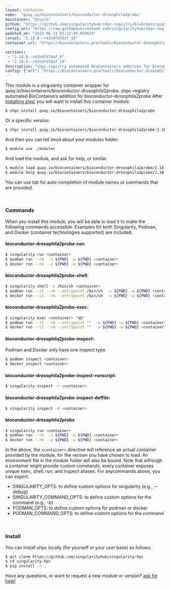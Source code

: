 ```yaml
---
layout: container
name:  "quay.io/biocontainers/bioconductor-drosophila2probe"
maintainer: "@vsoch"
github: "https://github.com/singularityhub/shpc-registry/blob/main/quay.io/biocontainers/bioconductor-drosophila2probe/container.yaml"
config_url: "https://raw.githubusercontent.com/singularityhub/shpc-registry/main/quay.io/biocontainers/bioconductor-drosophila2probe/container.yaml"
updated_at: "2023-06-13 03:22:46.059619"
latest: "2.18.0--r42hdfd78af_10"
container_url: "https://biocontainers.pro/tools/bioconductor-drosophila2probe"

versions:
 - "2.18.0--r41hdfd78af_9"
 - "2.18.0--r42hdfd78af_10"
description: "shpc-registry automated BioContainers addition for bioconductor-drosophila2probe"
config: {"url": "https://biocontainers.pro/tools/bioconductor-drosophila2probe", "maintainer": "@vsoch", "description": "shpc-registry automated BioContainers addition for bioconductor-drosophila2probe", "latest": {"2.18.0--r42hdfd78af_10": "sha256:a62d94b1122d02f31aa5f695f6f68bd698dd5649db776f249b07f1c401615c31"}, "tags": {"2.18.0--r41hdfd78af_9": "sha256:4e681b739520ec5db6d4414c46f7470cbfaaff280a91413791b4c3315bfb7fa0", "2.18.0--r42hdfd78af_10": "sha256:a62d94b1122d02f31aa5f695f6f68bd698dd5649db776f249b07f1c401615c31"}, "docker": "quay.io/biocontainers/bioconductor-drosophila2probe"}
---
```


This module is a singularity container wrapper for quay.io/biocontainers/bioconductor-drosophila2probe.
shpc-registry automated BioContainers addition for bioconductor-drosophila2probe
After [installing shpc](#install) you will want to install this container module:


```bash
$ shpc install quay.io/biocontainers/bioconductor-drosophila2probe
```

Or a specific version:

```bash
$ shpc install quay.io/biocontainers/bioconductor-drosophila2probe:2.18.0--r42hdfd78af_10
```

And then you can tell lmod about your modules folder:

```bash
$ module use ./modules
```

And load the module, and ask for help, or similar.

```bash
$ module load quay.io/biocontainers/bioconductor-drosophila2probe/2.18.0--r42hdfd78af_10
$ module help quay.io/biocontainers/bioconductor-drosophila2probe/2.18.0--r42hdfd78af_10
```

You can use tab for auto-completion of module names or commands that are provided.

<br>

### Commands

When you install this module, you will be able to load it to make the following commands accessible.
Examples for both Singularity, Podman, and Docker (container technologies supported) are included.

#### bioconductor-drosophila2probe-run:

```bash
$ singularity run <container>
$ podman run --rm  -v ${PWD} -w ${PWD} <container>
$ docker run --rm  -v ${PWD} -w ${PWD} <container>
```

#### bioconductor-drosophila2probe-shell:

```bash
$ singularity shell -s /bin/sh <container>
$ podman run --it --rm --entrypoint /bin/sh  -v ${PWD} -w ${PWD} <container>
$ docker run --it --rm --entrypoint /bin/sh  -v ${PWD} -w ${PWD} <container>
```

#### bioconductor-drosophila2probe-exec:

```bash
$ singularity exec <container> "$@"
$ podman run --it --rm --entrypoint ""  -v ${PWD} -w ${PWD} <container> "$@"
$ docker run --it --rm --entrypoint ""  -v ${PWD} -w ${PWD} <container> "$@"
```

#### bioconductor-drosophila2probe-inspect:

Podman and Docker only have one inspect type.

```bash
$ podman inspect <container>
$ docker inspect <container>
```

#### bioconductor-drosophila2probe-inspect-runscript:

```bash
$ singularity inspect -r <container>
```

#### bioconductor-drosophila2probe-inspect-deffile:

```bash
$ singularity inspect -d <container>
```



#### bioconductor-drosophila2probe

```bash
$ singularity run <container>
$ podman run --rm  -v ${PWD} -w ${PWD} <container>
$ docker run --rm  -v ${PWD} -w ${PWD} <container>
```


In the above, the `<container>` directive will reference an actual container provided
by the module, for the version you have chosen to load. An environment file in the
module folder will also be bound. Note that although a container
might provide custom commands, every container exposes unique exec, shell, run, and
inspect aliases. For anycommands above, you can export:

 - SINGULARITY_OPTS: to define custom options for singularity (e.g., --debug)
 - SINGULARITY_COMMAND_OPTS: to define custom options for the command (e.g., -b)
 - PODMAN_OPTS: to define custom options for podman or docker
 - PODMAN_COMMAND_OPTS: to define custom options for the command

<br>

### Install

You can install shpc locally (for yourself or your user base) as follows:

```bash
$ git clone https://github.com/singularityhub/singularity-hpc
$ cd singularity-hpc
$ pip install -e .
```

Have any questions, or want to request a new module or version? [ask for help!](https://github.com/singularityhub/singularity-hpc/issues)